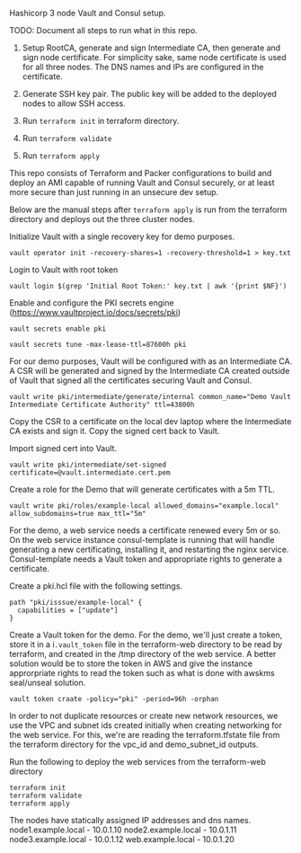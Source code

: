 Hashicorp 3 node Vault and Consul setup.

TODO: Document all steps to run what in this repo.

1. Setup RootCA, generate and sign Intermediate CA, then generate and sign node certificate. For simplicity sake, same node certificate is used for all three nodes. The DNS names and IPs are configured in the certificate.

2. Generate SSH key pair. The public key will be added to the deployed nodes to allow SSH access.

3. Run `terraform init` in terraform directory.

4. Run `terraform validate`

5. Run `terraform apply`

This repo consists of Terraform and Packer configurations to build and deploy an AMI capable
of running Vault and Consul securely, or at least more secure than just running in an unsecure dev
setup.

Below are the manual steps after `terraform apply` is run from the terraform directory and deploys out the three cluster nodes.

Initialize Vault with a single recovery key for demo purposes.

```
vault operator init -recovery-shares=1 -recovery-threshold=1 > key.txt
```

Login to Vault with root token

```
vault login $(grep 'Initial Root Token:' key.txt | awk '{print $NF}')
```

Enable and configure the PKI secrets engine (https://www.vaultproject.io/docs/secrets/pki)
```
vault secrets enable pki
```

```
vault secrets tune -max-lease-ttl=87600h pki
```

For our demo purposes, Vault will be configured with as an Intermediate CA. A CSR will be generated
and signed by the Intermediate CA created outside of Vault that signed all the certificates securing
Vault and Consul.

```
vault write pki/intermediate/generate/internal common_name="Demo Vault Intermediate Certificate Authority" ttl=43800h
```

Copy the CSR to a certificate on the local dev laptop where the Intermediate CA exists and sign it. Copy the signed cert back to Vault.

Import signed cert into Vault.

```
vault write pki/intermediate/set-signed certificate=@vault.intermediate.cert.pem
```

Create a role for the Demo that will generate certificates with a 5m TTL.
```
vault write pki/roles/example-local allowed_domains="example.local" allow_subdomains=true max_ttl="5m"
```

For the demo, a web service needs a certificate renewed every 5m or so. On the web service instance
consul-template is running that will handle generating a new certificating, installing it, and restarting the nginx service. Consul-template needs a Vault token and appropriate rights to generate a certificate.

Create a pki.hcl file with the following settings.
```
path "pki/isssue/example-local" {
  capabilities = ["update"]
}
```

Create a Vault token for the demo. For the demo, we'll just create a token, store it in a i`.vault_token` file in the terraform-web directory to be read by terraform, and created in the /tmp directory of the web service. A better solution would be to store the token in AWS and give the instance approrpriate rights to read the token such as what is done with awskms seal/unseal solution.
```
vault token craate -policy="pki" -period=96h -orphan
```

In order to not duplicate resources or create new network resources, we use the VPC and subnet ids created initially when creating networking for the web service. For this, we're are reading the terraform.tfstate file from the terraform directory for the vpc_id and demo_subnet_id outputs.

Run the following to deploy the web services from the terraform-web directory
```
terraform init
terraform validate
terraform apply
```

The nodes have statically assigned IP addresses and dns names.
node1.example.local - 10.0.1.10
node2.example.local - 10.0.1.11
node3.example.local - 10.0.1.12
web.example.local   - 10.0.1.20

